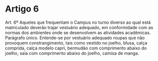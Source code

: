 # Artigo 6

Art. 6º Aqueles que frequentam o Campus no turno diverso ao qual está matriculado deverão trajar vestuário adequado, em
conformidade com as normas dos ambientes onde se desenvolvem as atividades acadêmicas.
Parágrafo único. Entende-se por vestuário adequado roupas que não provoquem constrangimento, tais como vestido no joelho,
blusa, calça comprida, calça modelo capri, bermudão com comprimento abaixo do joelho, saia com comprimento abaixo do joelho,
camisa de manga.
